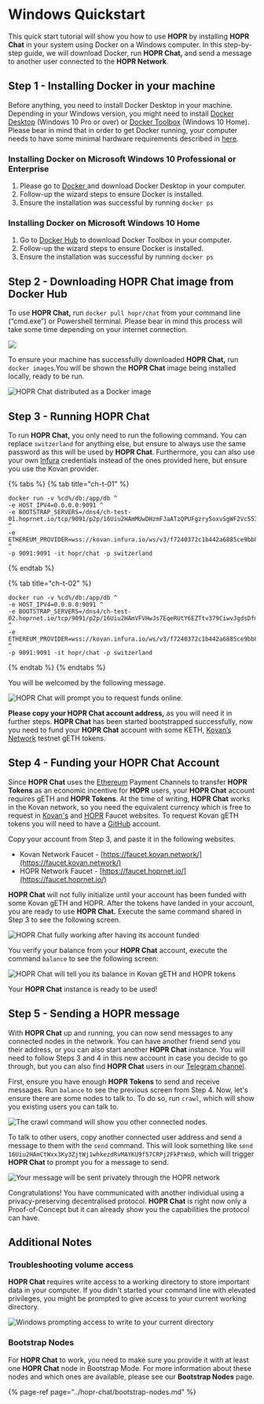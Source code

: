 <!-- ---
description: Get familiar with HOPR on your Windows computer.
--- -->

# Windows Quickstart

This quick start tutorial will show you how to use **HOPR** by installing **HOPR Chat** in your system using Docker on a Windows computer. In this step-by-step guide, we will download Docker, run **HOPR Chat,** and send a message to another user connected to the **HOPR Network**.

## Step 1 - Installing Docker in your machine

Before anything, you need to install Docker Desktop in your machine. Depending in your Windows version, you might need to install [Docker Desktop](https://hub.docker.com/editions/community/docker-ce-desktop-windows/) \(Windows 10 Pro or over\) or [Docker Toolbox](https://docs.docker.com/toolbox/overview/) \(Windows 10 Home\). Please bear in mind that in order to get Docker running, your computer needs to have some minimal hardware requirements described in [here](https://docs.docker.com/toolbox/toolbox_install_windows/#step-1-check-your-version).

### Installing Docker on Microsoft Windows 10 Professional or Enterprise

1. Please go to [Docker ](https://www.docker.com/products/docker-desktop)and download Docker Desktop in your computer.
2. Follow-up the wizard steps to ensure Docker is installed.
3. Ensure the installation was successful by running `docker ps`

### Installing Docker on Microsoft Windows 10 Home

1. Go to [Docker Hub](https://docs.docker.com/toolbox/overview/) to download Docker Toolbox in your computer.
2. Follow-up the wizard steps to ensure Docker is installed.
3. Ensure the installation was successful by running `docker ps`

## Step 2 - Downloading HOPR Chat image from Docker Hub

To use **HOPR Chat,** run `docker pull hopr/chat` from your command line \(“cmd.exe”\) or Powershell terminal. Please bear in mind this process will take some time depending on your internet connection.

![](../../images/dockerinstall.gif)

To ensure your machine has successfully downloaded **HOPR Chat,** run `docker images`.You will be shown the **HOPR Chat** image being installed locally, ready to be run.

![HOPR Chat distributed as a Docker image](../../images/image.png)

## Step 3 - **Running HOPR Chat**

To run **HOPR Chat,** you only need to run the following command. You can replace `switzerland` for anything else, but ensure to always use the same password as this will be used by **HOPR Chat**. Furthermore, you can also use your own [Infura](https://infura.io/) credentials instead of the ones provided here, but ensure you use the Kovan provider.

{% tabs %}
{% tab title="ch-t-01" %}

```text
docker run -v %cd%/db:/app/db ^
-e HOST_IPV4=0.0.0.0:9091 ^
-e BOOTSTRAP_SERVERS=/dns4/ch-test-01.hoprnet.io/tcp/9091/p2p/16Uiu2HAmMUwDHzmFJaATzQPUFgzry5oxvSgWF2Vc553HCpekC4qU ^
-e ETHEREUM_PROVIDER=wss://kovan.infura.io/ws/v3/f7240372c1b442a6885ce9bb825ebc36 ^
-p 9091:9091 -it hopr/chat -p switzerland
```

{% endtab %}

{% tab title="ch-t-02" %}

```
docker run -v %cd%/db:/app/db ^
-e HOST_IPV4=0.0.0.0:9091 ^
-e BOOTSTRAP_SERVERS=/dns4/ch-test-02.hoprnet.io/tcp/9091/p2p/16Uiu2HAmVFVHwJs7EqeRUtY6EZTtv379CiwvJgdsDfmdywbKfgAq ^
-e ETHEREUM_PROVIDER=wss://kovan.infura.io/ws/v3/f7240372c1b442a6885ce9bb825ebc36 ^
-p 9091:9091 -it hopr/chat -p switzerland
```

{% endtab %}
{% endtabs %}

You will be welcomed by the following message.

![HOPR Chat will prompt you to request funds online.](../../images/image.png)

**Please copy your HOPR Chat account address,** as you will need it in further steps. **HOPR Chat** has been started bootstrapped successfully, now you need to fund your **HOPR Chat** account with some KETH, [Kovan’s Network](https://kovan-testnet.github.io/website/) testnet gETH tokens.

## Step 4 - Funding your HOPR Chat Account

Since **HOPR Chat** uses the [Ethereum](https://ethereum.org/) Payment Channels to transfer **HOPR Tokens** as an economic incentive for **HOPR** users, your **HOPR Chat** account requires gETH and **HOPR Tokens**. At the time of writing, **HOPR Chat** works in the Kovan network, so you need the equivalent currency which is free to request in [Kovan's](https://faucet.kovan.network/) and [HOPR](https://faucet.hoprnet.io/) Faucet websites. To request Kovan gETH tokens you will need to have a [GitHub](https://github.com/) account.

Copy your account from Step 3, and paste it in the following websites.

- Kovan Network Faucet - [https://faucet.kovan.network/](https://faucet.kovan.network/)
- HOPR Network Faucet - [https://faucet.hoprnet.io/](https://faucet.hoprnet.io/)

**HOPR Chat** will not fully initialize until your account has been funded with some Kovan gETH and HOPR. After the tokens have landed in your account, you are ready to use **HOPR Chat.** Execute the same command shared in Step 3 to see the following screen.

![HOPR Chat fully working after having its account funded](../../images/image.png)

You verify your balance from your **HOPR Chat** account, execute the command `balance` to see the following screen:

![HOPR Chat will tell you its balance in Kovan gETH and HOPR tokens](../../images/image.png)

Your **HOPR Chat** instance is ready to be used!

## Step 5 - Sending a HOPR message

With **HOPR Chat** up and running, you can now send messages to any connected nodes in the network. You can have another friend send you their address, or you can also start another **HOPR Chat** instance. You will need to follow Steps 3 and 4 in this new account in case you decide to go through, but you can also find **HOPR Chat** users in our [Telegram channel](https://t.me/hoprnet).

First, ensure you have enough **HOPR Tokens** to send and receive messages. Run `balance` to see the previous screen from Step 4. Now, let's ensure there are some nodes to talk to. To do so, run `crawl`, which will show you existing users you can talk to.

![The crawl command will show you other connected nodes.](../../images/image.png)

To talk to other users, copy another connected user address and send a message to them with the `send` command. This will look something like `send 16Uiu2HAmCtWxx3Ky3ZjtWj1whkezdRvMAYKU9f57CRPj2FkPtWsD`, which will trigger **HOPR Chat** to prompt you for a message to send.

![Your message will be sent privately through the HOPR network](../../images/image.png)

Congratulations! You have communicated with another individual using a privacy-preserving decentralised protocol. **HOPR Chat** is right now only a Proof-of-Concept but it can already show you the capabilities the protocol can have.

## Additional Notes

### Troubleshooting volume access

**HOPR Chat** requires write access to a working directory to store important data in your computer. If you didn't started your command line with elevated privileges, you might be prompted to give access to your current working directory.

![Windows prompting access to write to your current directory](../../images/image.png)

### Bootstrap Nodes

For **HOPR Chat** to work, you need to make sure you provide it with at least one **HOPR Chat** node in Bootstrap Mode. For more information about these nodes and which ones are available, please see our **Bootstrap Nodes** page.

{% page-ref page="../hopr-chat/bootstrap-nodes.md" %}
